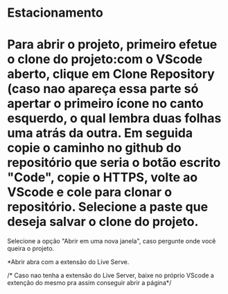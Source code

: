 # Estacionamento

# Para abrir o projeto, primeiro efetue o clone do projeto:com o VScode aberto, clique em Clone Repository (caso nao apareça essa parte só apertar o primeiro ícone no canto esquerdo, o qual lembra duas folhas uma atrás da outra. Em seguida copie o caminho no github do repositório que seria o botão escrito "Code", copie o HTTPS, volte ao VScode e cole para clonar o repositório. Selecione a paste que deseja salvar o clone do projeto. 
Selecione a opção "Abrir em uma nova janela", caso pergunte onde você queira o projeto.

*Abrir abra com a extensão do Live Serve.


/* Caso nao tenha a extensão do Live Server, baixe no próprio VScode a extenção do mesmo pra assim conseguir abrir a página*/
